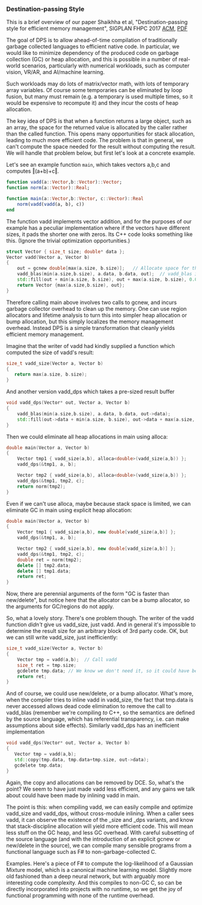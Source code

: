 ### Destination-passing Style

This is a brief overview of our paper Shaikhha et al, "Destination-passing style for efficient memory management", SIGPLAN FHPC 2017
[ACM](https://dl.acm.org/citation.cfm?id=3122949), 
[PDF](https://www.microsoft.com/en-us/research/wp-content/uploads/2016/11/dps-submitted.pdf)

The goal of DPS is to allow ahead-of-time compilation of traditionally garbage collected languages to efficient native code.   In particular, we would like to minimize dependency of the produced code on garbage collection (GC) or heap allocation, and this is possible in a number of real-world scenarios, particularly with numerical workloads, such as computer vision, VR/AR, and AI/machine learning.

Such workloads may do lots of matrix/vector math, with lots of temporary array variables.  Of course some temporaries can be eliminated by loop fusion, but many must remain (e.g. a temporary is used multiple times, so it would be expensive to recompute it) and they incur the costs of heap allocation.

The key idea of DPS is that when a function returns a large object, such as an array, the space for the returned value is allocated by the caller rather than the called function.   This opens many opportunities for stack allocation, leading to much more efficient code.  The problem is that in general, we can't compute the space needed for the result without computing the result.  We will handle that problem below, but first let's look at a concrete example.

Let's see an example function `main`, which takes vectors a,b,c and computes ‖(a+b)+c‖.

```julia
function vadd(a::Vector,b::Vector)::Vector;
function norm(a::Vector)::Real;

function main(a::Vector,b::Vector, c::Vector)::Real
    norm(vadd(vadd(a, b), c))
end
```

The function vadd implements vector addition, and for the purposes of our example has a peculiar implementation where if the vectors have different sizes, it pads the shorter one with zeros.    Its C++ code looks something like this.  (Ignore the trivial optimization opportunities.)

```c++
struct Vector { size_t size; double* data };
Vector vadd(Vector a, Vector b)
{
    out = gcnew double[max(a.size, b.size)];   // Allocate space for the return value on the GC heap
    vadd_blas(min(a.size,b.size), a.data, b.data, out);  // vadd_blas is some efficient implementation
    std::fill(out + min(a.size, b.size), out + max(a.size, b.size), 0.0);
    return Vector {max(a.size,b.size), out};
}
```

Therefore calling main above involves two calls to gcnew, and incurs garbage collector overhead to clean up the memory.   One can use region allocators and lifetime analysis to turn this into simpler heap allocation or bump allocation, but this simply localizes the memory management overhead.  Instead DPS is a simple transformation that cleanly yields efficient memory management.

Imagine that the writer of vadd had kindly supplied a function which computed the size of vadd's result:

```c++
size_t vadd_size(Vector a, Vector b)
{
   return max(a.size, b.size);
}
```

And another version vadd_dps which takes a pre-sized result buffer

```c++
void vadd_dps(Vector* out, Vector a, Vector b)
{
    vadd_blas(min(a.size,b.size), a.data, b.data, out->data);  
    std::fill(out->data + min(a.size, b.size), out->data + max(a.size, b.size), 0.0);
}
```


Then we could eliminate all heap allocations in main using alloca:

```c++
double main(Vector a, Vector b)
{
    Vector tmp1 { vadd_size(a,b), alloca<double>(vadd_size(a,b)) };
    vadd_dps(&tmp1, a, b);

    Vector tmp2 { vadd_size(a,b), alloca<double>(vadd_size(a,b)) };
    vadd_dps(&tmp1, tmp2, c);
    return norm(tmp2);
}
```

Even if we can't use alloca, maybe because stack space is limited, we can eliminate GC in main using explicit heap allocation:

```c++
double main(Vector a, Vector b)
{
    Vector tmp1 { vadd_size(a,b), new double[vadd_size(a,b)] };
    vadd_dps(&tmp1, a, b);

    Vector tmp2 { vadd_size(a,b), new double[vadd_size(a,b)] };
    vadd_dps(&tmp1, tmp2, c);
    double ret = norm(tmp2);
    delete [] tmp2.data;
    delete [] tmp1.data;
    return ret;
}
```

Now, there  are perennial arguments of the form "GC is faster than ​new/delete", but notice here that the allocator can be a bump allocator, so the arguments for GC/regions do not apply.

So, what a lovely story.  There's one problem though.  The writer of the vadd function *didn't* give us vadd_size, just vadd.  And in general it's impossible to determine the result size for an arbitrary block of 3rd party code.  OK, but we can still write vadd_size, just inefficiently:

```c++
size_t vadd_size(Vector a, Vector b)
{
    Vector tmp = vadd(a,b);  // Call vadd
    size_t ret = tmp.size;
    gcdelete tmp.data; // We know we don't need it, so it could have been bump-allocated
    return ret;
}
```

And of course, we could use new/delete, or a bump allocator.  What's more, when the compiler tries to inline vadd in vadd_size, the fact that tmp.data is never accessed allows dead code elimination to remove the call to vadd_blas (remember we're compiling *to* C++, so the semantics are defined by the source language, which has referential transparency, i.e. can make assumptions about side effects).   Similarly vadd_dps has an inefficient implementation

```c++
void vadd_dps(Vector* out, Vector a, Vector b)
{
   Vector tmp = vadd(a,b);
   std::copy(tmp.data, tmp.data+tmp.size, out->data);
   gcdelete tmp.data;
}
```

Again, the copy and allocations can be removed by DCE.  So, what's the point?   We seem to have just made vadd less efficient, and any gains we talk about could have been made by inlining vadd in main.

The point is this: when compiling vadd, we can easily compile and optimize vadd_size and vadd_dps, without cross-module inlining.   When a caller sees vadd, it can observe the existence of the _size and _dps variants, and know that stack-discipline allocation will yield more efficient code.  This will mean less stuff on the GC heap, and less GC overhead.  With careful subsetting of the source language (and with the introduction of an explicit gcnew or new/delete in the source), we can compile many sensible programs from a functional language such as F# to non-garbage-collected C.

Examples.   Here's a piece of F# to compute the log-likelihood of a Gaussian Mixture model, which is a canonical machine learning model.  Slightly more old fashioned than a deep neural network, but with arguably more interesting code complexity.  And this compiles to non-GC C, so can be directly incorporated into projects with no runtime, so we get the joy of functional programming with none of the runtime overhead.
